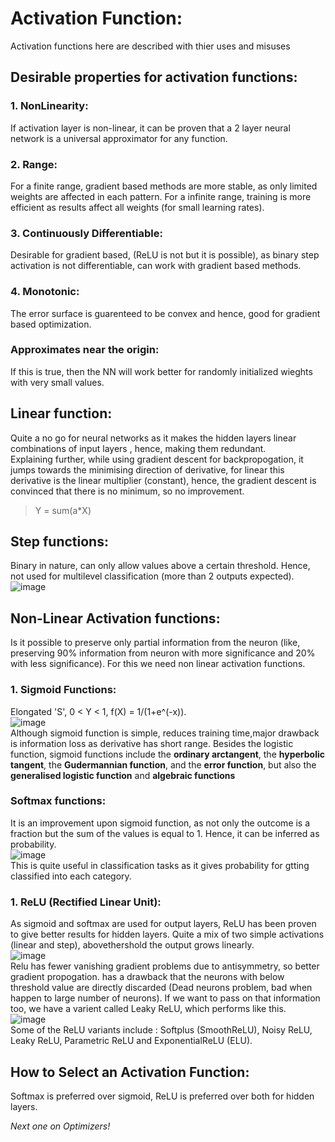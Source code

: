 # Activation Function:
Activation functions here are described with thier uses and misuses
## Desirable properties for activation functions:
### 1. NonLinearity:
If activation layer is non-linear, it can be proven that a 2 layer neural network is a universal approximator for any function.
### 2. Range: 
For a finite range, gradient based methods are more stable, as only limited weights are affected in each pattern. For a infinite range, training is more efficient as results affect all weights (for small learning rates).
### 3. Continuously Differentiable:
Desirable for gradient based, (ReLU is not but it is possible), as binary step activation is not differentiable, can work with gradient based methods.
### 4. Monotonic:
The error surface is guarenteed to be convex and hence, good for gradient based optimization.
### Approximates near the origin:
If this is true, then the NN will work better for randomly initialized wieghts with very small values.

## Linear function:
Quite a no go for neural networks as it makes the hidden layers linear combinations of input layers , hence, making them redundant.  
Explaining further, while using gradient descent for backpropogation, it jumps towards the minimising direction of derivative, for linear this derivative is the linear multiplier (constant), hence, the gradient descent is convinced that there is no minimum, so no improvement.
> Y = sum(a*X)
## Step functions: 
Binary in nature, can only allow values above a certain threshold. Hence, not used for multilevel classification (more than 2 outputs expected).  
![image](https://user-images.githubusercontent.com/64798024/93735841-f68cb100-fbfb-11ea-9f2f-d2e20d0d1b29.png)

## Non-Linear Activation functions:
Is it possible to preserve only partial information from the neuron (like, preserving 90% information from neuron with more significance and 20% with less significance). For this we need non linear activation functions.
### 1. Sigmoid Functions:
Elongated 'S', 0 < Y < 1, f(X) = 1/(1+e^(-x)).   
![image](https://user-images.githubusercontent.com/64798024/93735949-4f5c4980-fbfc-11ea-9d06-9e8e52d069ed.png)  
Although sigmoid function is simple, reduces training time,major drawback is information loss as derivative has short range.
Besides the logistic function, sigmoid functions include the **ordinary arctangent**, the **hyperbolic tangent**, the **Gudermannian function**, and the **error function**, but also the **generalised logistic function** and **algebraic functions**
### Softmax functions:
It is an improvement upon sigmoid function, as not only the outcome is a fraction but the sum of the values is equal to 1. Hence, it can be inferred as probability.  
![image](https://user-images.githubusercontent.com/64798024/93736043-bed23900-fbfc-11ea-9d56-4422a1ae2f35.png)  
This is quite useful in classification tasks as it gives probability for gtting classified into each category.
### 1. ReLU (Rectified Linear Unit):
As sigmoid and softmax are used for output layers, ReLU has been proven to give better results for hidden layers. 
Quite a mix of two simple activations (linear and step), abovethershold the output grows linearly.  
![image](https://user-images.githubusercontent.com/64798024/93736383-c514e500-fbfd-11ea-8848-56f6e9932cfa.png)   
Relu has fewer vanishing gradient problems due to antisymmetry, so better gradient propogation.
has a drawback that the neurons with below threshold value are directly discarded (Dead neurons problem, bad when happen to large number of neurons). If we want to pass on that information too, we have a varient called Leaky ReLU, which performs like this.  
![image](https://user-images.githubusercontent.com/64798024/93736483-22a93180-fbfe-11ea-8347-a70ef419f486.png)   
Some of the ReLU variants include : Softplus (SmoothReLU), Noisy ReLU, Leaky ReLU, Parametric ReLU and ExponentialReLU (ELU).
## How to Select an Activation Function:
Softmax is preferred over sigmoid, ReLU is preferred over both for hidden layers.

*Next one on Optimizers!*
